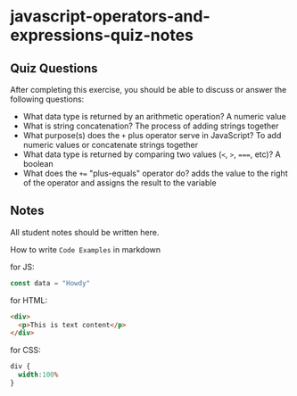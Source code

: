 # javascript-operators-and-expressions-quiz-notes

## Quiz Questions

After completing this exercise, you should be able to discuss or answer the following questions:

- What data type is returned by an arithmetic operation?
A numeric value
- What is string concatenation?
The process of adding strings together
- What purpose(s) does the `+` plus operator serve in JavaScript?
To add numeric values or concatenate strings together
- What data type is returned by comparing two values (`<`, `>`, `===`, etc)?
A boolean
- What does the `+=` "plus-equals" operator do?
adds the value to the right of the operator and assigns the result to the variable

## Notes

All student notes should be written here.


How to write `Code Examples` in markdown

for JS:
```javascript
const data = "Howdy"
```

for HTML:
```html
<div>
  <p>This is text content</p>
</div>
```

for CSS:
```css
div {
  width:100%
}
```
